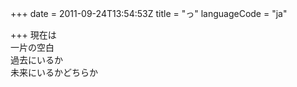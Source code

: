 +++
date = 2011-09-24T13:54:53Z
title = "っ"
languageCode = "ja"

+++
現在は  
一片の空白  
過去にいるか  
未来にいるかどちらか
